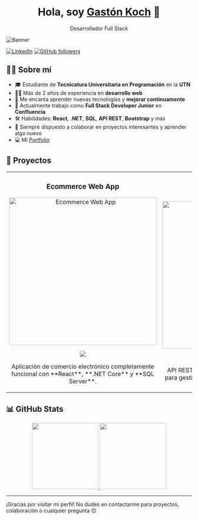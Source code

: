 <div align="center">
  <h1 align="center">Hola, soy <a href="https://porfoliogastonkoch.netlify.app">Gastón Koch</a> 👋</h1>
  <p>Desarrollador Full Stack</p>
</div>

<img src="https://i.imgur.com/yourImage.jpg" alt="Banner">

[![LinkedIn](https://img.shields.io/badge/LinkedIn-0926451a1-blue?style=social&logo=linkedin)](https://www.linkedin.com/in/gaston-koch-0926451a1)
[![GitHub followers](https://img.shields.io/github/followers/gastonkoch?style=social)](https://github.com/gastonkoch)

## 🧑‍💻 Sobre mí

- 🎓 Estudiante de **Tecnicatura Universitaria en Programación** en la **UTN**  
- 👨‍💻 Más de 2 años de experiencia en **desarrollo web**  
- 🌱 Me encanta aprender nuevas tecnologías y **mejorar continuamente**
- 💼 Actualmente trabajo como **Full Stack Developer Junior** en **Confluencia**
- 🛠️ Habilidades: **React**, **.NET**, **SQL**, **API REST**, **Bootstrap** y más
- 💬 Siempre dispuesto a colaborar en proyectos interesantes y aprender algo nuevo  
- 💻 Mi [Portfolio](https://porfoliogastonkoch.netlify.app/)

## 🚀 Proyectos

<table>
<tr>
<td width="50%">
<h3 align="center">Ecommerce Web App</h3>
<div align="center">
<a href="https://github.com/gastonkoch/ecommerce-app" target="_blank"><img src="https://i.imgur.com/yourImage.jpg" width="400" alt="Ecommerce Web App"></a>
<p>
<a href="https://github.com/gastonkoch/ecommerce-app" target="_blank">
<img src="https://img.shields.io/badge/C%C3%93DIGO-ff9?style=for-the-badge&logo=github&logoColor=black">
</a>
</p>
<p>Aplicación de comercio electrónico completamente funcional con **React**, **.NET Core** y **SQL Server**.</p>
</div>
</td>

<td width="50%">
<h3 align="center">API de Gestión Financiera</h3>
<div align="center">
<a href="https://github.com/gastonkoch/financial-api" target="_blank"><img src="https://i.imgur.com/yourImage.jpg" width="400" alt="Financial API"></a>
<p>
<a href="https://github.com/gastonkoch/financial-api" target="_blank">
<img src="https://img.shields.io/badge/CÓDIGO-80ffaa?style=for-the-badge&logo=github&logoColor=black">
</a>
</p>
<p>API RESTful desarrollada con **ASP.NET Core** para gestionar pagos, cobros y análisis financieros.</p>
</div>
</td>
</tr>
</table>

## 📊 GitHub Stats

<p align="center">
<a href="https://github.com/gastonkoch">
  <img height="180em" src="https://github-readme-stats.vercel.app/api?username=gastonkoch&show_icons=true&theme=tokyonight&include_all_commits=true&count_private=true"/>
  <img height="180em" src="https://github-readme-stats.vercel.app/api/top-langs/?username=gastonkoch&layout=compact&langs_count=8&theme=tokyonight"/>
</a>
</p>

---

¡Gracias por visitar mi perfil! No dudes en contactarme para proyectos, colaboración o cualquier pregunta 😊
